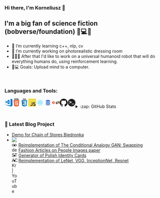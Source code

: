 ### Hi there, I'm Korneliusz 👋

## I'm a big fan of science fiction (bobverse/foundation) 🚀💻🌌

- 🌱 I’m currently learning c++, nlp, cv
- 👕 I’m currently working on photorealistic dressing room
- 🤖🦾🦿 After that I'd like to work on a universal humanoid robot that will do everything humans do, using reinforcement learning.
- 🧠💻 Goals: Upload mind to a computer.

<br />

### Languages and Tools:

[<img align="left" alt="Visual Studio Code" width="26px" src="https://raw.githubusercontent.com/github/explore/80688e429a7d4ef2fca1e82350fe8e3517d3494d/topics/visual-studio-code/visual-studio-code.png" />][None]
[<img align="left" alt="HTML5" width="26px" src="https://raw.githubusercontent.com/github/explore/80688e429a7d4ef2fca1e82350fe8e3517d3494d/topics/html/html.png" />][None]
[<img align="left" alt="CSS3" width="26px" src="https://raw.githubusercontent.com/github/explore/80688e429a7d4ef2fca1e82350fe8e3517d3494d/topics/css/css.png" />][None]
[<img align="left" alt="JavaScript" width="26px" src="https://raw.githubusercontent.com/github/explore/80688e429a7d4ef2fca1e82350fe8e3517d3494d/topics/javascript/javascript.png" />][None]
[<img align="left" alt="React" width="26px" src="https://raw.githubusercontent.com/github/explore/80688e429a7d4ef2fca1e82350fe8e3517d3494d/topics/react/react.png" />][None]
[<img align="left" alt="SQL" width="26px" src="https://raw.githubusercontent.com/github/explore/80688e429a7d4ef2fca1e82350fe8e3517d3494d/topics/sql/sql.png" />][None]
[<img align="left" alt="Git" width="26px" src="https://raw.githubusercontent.com/github/explore/80688e429a7d4ef2fca1e82350fe8e3517d3494d/topics/git/git.png" />][None]
[<img align="left" alt="GitHub" width="26px" src="https://raw.githubusercontent.com/github/explore/78df643247d429f6cc873026c0622819ad797942/topics/github/github.png" />][None]
[<img align="left" alt="Terminal" width="26px" src="https://raw.githubusercontent.com/github/explore/80688e429a7d4ef2fca1e82350fe8e3517d3494d/topics/terminal/terminal.png" />][None]

<br />

<details>
  <summary>:zap: GitHub Stats</summary>

  <img align="left" alt="kornellewy GitHub Stats" src="https://github-readme-stats.codestackr.vercel.app/api?username=kornellewy&show_icons=true&hide_border=true" />

</details>

<br />

### 📕 Latest Blog Project

<!-- BLOG-POST-LIST:START -->
- [Demo for Chain of Stores Biedronka](https://github.com/kornellewy/kjn_biedronka_demo)
- [<img align="left" alt="codeSTACKr | YouTube" width="22px" src="https://cdn.jsdelivr.net/npm/simple-icons@v3/icons/youtube.svg" />][youtube]
- [Reimplementation of The Conditional Analogy GAN: Swapping Fashion Articles on People Images paper](https://github.com/kornellewy/Conditional-GAN-for-Fashion-1)
- [Generator of Polish Identity Cards](https://github.com/kornellewy/pl_id_card_generator)
- [Reimplementation of LeNet, VGG, InceptionNet, Resnet](https://github.com/kornellewy/pytorch_train_projects)

<br />
<br />

[youtube]: https://www.youtube.com/playlist?list=PLc2Gh8KviO2fNqdd6Z25C8ZtlFirDWAjB
[None]: https://github.com/kornellewy
